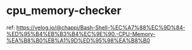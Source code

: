 # cpu_memory-checker
ref: https://velog.io/@chappi/Bash-Shell-%EC%A7%88%EC%9D%84-%ED%95%B4%EB%B3%B4%EC%9E%90.-CPU-Memory-%EA%B8%B0%EB%A1%9D%ED%95%98%EA%B8%B0
